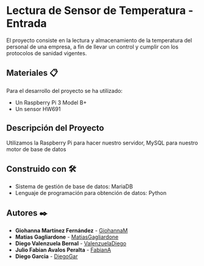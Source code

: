# Lectura de Sensor de Temperatura - Entrada

 El proyecto consiste en la lectura y almacenamiento de la temperatura del personal de una empresa, a fin de llevar un control y cumplir con los protocolos de sanidad vigentes.


## Materiales 📋

 Para el desarrollo del proyecto se ha utilizado:
* Un Raspberry Pi 3 Model B+
* Un sensor HW691

## Descripción del Proyecto
 Utilizamos la Raspberry Pi para hacer nuestro servidor, MySQL para nuestro motor de base de datos

## Construido con 🛠️
 * Sistema de gestión de base de datos: MariaDB
 * Lenguaje de programación para obtención de datos: Python 


## Autores ✒️

* **Giohanna Martínez Fernández** - [GiohannaM](https://github.com/gmfv)
* **Matias Gagliardone** - [MatiasGagliardone](https://github.com/matiGSX)
* **Diego Valenzuela Bernal** - [ValenzuelaDiego](https://github.com/ValenzuelaDiego)
* **Julio Fabian Avalos Peralta** - [FabianA](https://github.com/JAvalos1)
* **Diego Garcia** - [DiegoGar](https://github.com/diegogar95)
